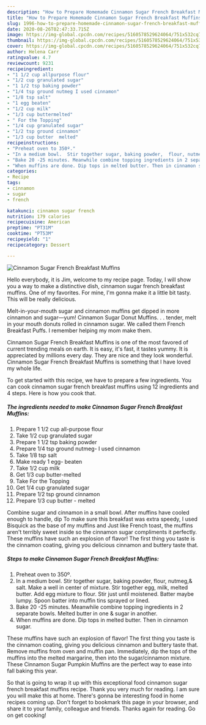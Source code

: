 ```yaml
---
description: "How to Prepare Homemade Cinnamon Sugar French Breakfast Muffins"
title: "How to Prepare Homemade Cinnamon Sugar French Breakfast Muffins"
slug: 1996-how-to-prepare-homemade-cinnamon-sugar-french-breakfast-muffins
date: 2020-08-26T02:47:33.715Z
image: https://img-global.cpcdn.com/recipes/5160578529624064/751x532cq70/cinnamon-sugar-french-breakfast-muffins-recipe-main-photo.jpg
thumbnail: https://img-global.cpcdn.com/recipes/5160578529624064/751x532cq70/cinnamon-sugar-french-breakfast-muffins-recipe-main-photo.jpg
cover: https://img-global.cpcdn.com/recipes/5160578529624064/751x532cq70/cinnamon-sugar-french-breakfast-muffins-recipe-main-photo.jpg
author: Helena Carr
ratingvalue: 4.7
reviewcount: 9231
recipeingredient:
- "1 1/2 cup allpurpose flour"
- "1/2 cup granulated sugar"
- "1 1/2 tsp baking powder"
- "1/4 tsp ground nutmeg I used cinnamon"
- "1/8 tsp salt"
- "1 egg beaten"
- "1/2 cup milk"
- "1/3 cup buttermelted"
- " For the Topping"
- "1/4 cup granulated sugar"
- "1/2 tsp ground cinnamon"
- "1/3 cup butter  melted"
recipeinstructions:
- "Preheat oven to 350º."
- "In a medium bowl.  Stir together sugar, baking powder,  flour, nutmeg,&amp; salt. Make a well in center of mixture.  Stir together egg, milk, melted butter. Add egg mixture to flour.  Stir just until moistened.  Batter maybe lumpy. Spoon batter into muffin tins sprayed or lined."
- "Bake 20 -25 minutes. Meanwhile combine topping ingredients in 2 separate bowls. Melted butter in one &amp; sugar in another."
- "When muffins are done. Dip tops in melted butter. Then in cinnamon sugar."
categories:
- Recipe
tags:
- cinnamon
- sugar
- french

katakunci: cinnamon sugar french 
nutrition: 179 calories
recipecuisine: American
preptime: "PT31M"
cooktime: "PT53M"
recipeyield: "1"
recipecategory: Dessert

---
```



![Cinnamon Sugar French Breakfast Muffins](https://img-global.cpcdn.com/recipes/5160578529624064/751x532cq70/cinnamon-sugar-french-breakfast-muffins-recipe-main-photo.jpg)

Hello everybody, it is Jim, welcome to my recipe page. Today, I will show you a way to make a distinctive dish, cinnamon sugar french breakfast muffins. One of my favorites. For mine, I'm gonna make it a little bit tasty. This will be really delicious.

Melt-in-your-mouth sugar and cinnamon muffins get dipped in more cinnamon and sugar—yum! Cinnamon Sugar Donut Muffins. . . tender, melt in your mouth donuts rolled in cinnamon sugar. We called them French Breakfast Puffs. I remember helping my mom make them.

Cinnamon Sugar French Breakfast Muffins is one of the most favored of current trending meals on earth. It is easy, it's fast, it tastes yummy. It is appreciated by millions every day. They are nice and they look wonderful. Cinnamon Sugar French Breakfast Muffins is something that I have loved my whole life.


To get started with this recipe, we have to prepare a few ingredients. You can cook cinnamon sugar french breakfast muffins using 12 ingredients and 4 steps. Here is how you cook that.

<!--inarticleads1-->

##### The ingredients needed to make Cinnamon Sugar French Breakfast Muffins:

1. Prepare 1 1/2 cup all-purpose flour
1. Take 1/2 cup granulated sugar
1. Prepare 1 1/2 tsp baking powder
1. Prepare 1/4 tsp ground nutmeg- I used cinnamon
1. Take 1/8 tsp salt
1. Make ready 1 egg- beaten
1. Take 1/2 cup milk
1. Get 1/3 cup butter-melted
1. Take  For the Topping
1. Get 1/4 cup granulated sugar
1. Prepare 1/2 tsp ground cinnamon
1. Prepare 1/3 cup butter - melted


Combine sugar and cinnamon in a small bowl. After muffins have cooled enough to handle, dip To make sure this breakfast was extra speedy, I used Bisquick as the base of my muffins and Just like French toast, the muffins aren&#39;t terribly sweet inside so the cinnamon sugar compliments it perfectly. These muffins have such an explosion of flavor! The first thing you taste is the cinnamon coating, giving you delicious cinnamon and buttery taste that. 

<!--inarticleads2-->

##### Steps to make Cinnamon Sugar French Breakfast Muffins:

1. Preheat oven to 350º.
1. In a medium bowl.  Stir together sugar, baking powder,  flour, nutmeg,&amp; salt. Make a well in center of mixture.  Stir together egg, milk, melted butter. Add egg mixture to flour.  Stir just until moistened.  Batter maybe lumpy. Spoon batter into muffin tins sprayed or lined.
1. Bake 20 -25 minutes. Meanwhile combine topping ingredients in 2 separate bowls. Melted butter in one &amp; sugar in another.
1. When muffins are done. Dip tops in melted butter. Then in cinnamon sugar.


These muffins have such an explosion of flavor! The first thing you taste is the cinnamon coating, giving you delicious cinnamon and buttery taste that. Remove muffins from oven and muffin pan. Immediately, dip the tops of the muffins into the melted margarine, then into the sugar/cinnamon mixture. These Cinnamon Sugar Pumpkin Muffins are the perfect way to ease into fall baking this year. 

So that is going to wrap it up with this exceptional food cinnamon sugar french breakfast muffins recipe. Thank you very much for reading. I am sure you will make this at home. There's gonna be interesting food in home recipes coming up. Don't forget to bookmark this page in your browser, and share it to your family, colleague and friends. Thanks again for reading. Go on get cooking!
